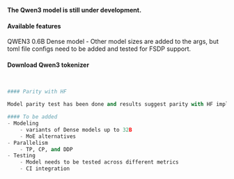 **The Qwen3 model is still under development.**



#### Available features
QWEN3 0.6B Dense model - Other model sizes are added to the args, but toml file configs need to be added and tested
for FSDP support.

#### Download Qwen3 tokenizer

```python scripts/download_tokenizer.py --repo_id Qwen/Qwen3-0.6B


#### Parity with HF

Model parity test has been done and results suggest parity with HF implementation.

#### To be added
- Modeling
    - variants of Dense models up to 32B
    - MoE alternatives
- Parallelism
    - TP, CP, and DDP
- Testing
    - Model needs to be tested across different metrics
    - CI integration
